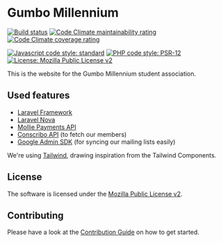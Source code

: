 # Gumbo Millennium

[![Build status][shield-build]][link-build]
[![Code Climate maintainability rating][shield-cc-maintainability]][link-cc-maintainability]
[![Code Climate coverage rating][shield-cc-coverage]][link-cc-coverage]

[![Javascript code style: standard][shield-js]][link-js]
[![PHP code style: PSR-12][shield-php]][link-php]
[![License: Mozilla Public License v2][shield-license]][link-license]

This is the website for the Gumbo Millennium student association.

## Used features

- [Laravel Framework][laravel]
- [Laravel Nova][laravel-nova]
- [Mollie Payments API][mollie]
- [Conscribo API][conscribo] (to fetch our members)
- [Google Admin SDK][google-directory] (for syncing our mailing lists easily)

We're using [Tailwind][tailwind], drawing inspiration from the Tailwind Components.

## License

The software is licensed under the [Mozilla Public License v2][link-license].

## Contributing

Please have a look at the [Contribution Guide][contrib] on how to get started.

<!-- Links -->

[shield-build]: https://img.shields.io/github/workflow/status/gumbo-millennium/website/Test%20and%20deploy?logo=github&label=Build
[shield-cc-maintainability]: https://img.shields.io/codeclimate/maintainability/gumbo-millennium/website.svg?label=Maintainability&logo=codeclimate
[shield-cc-coverage]: https://img.shields.io/codeclimate/coverage-letter/gumbo-millennium/website.svg?label=Coverage&logo=codeclimate
[shield-js]: https://img.shields.io/badge/js_style-standard-brightgreen.svg
[shield-php]: https://img.shields.io/badge/PHP_style-PSR--12-8892be.svg
[shield-license]: https://img.shields.io/github/license/gumbo-millennium/website.svg

[link-build]: https://github.com/gumbo-millennium/website/actions/workflows/test-and-deploy.yml
[link-cc-maintainability]: https://codeclimate.com/github/gumbo-millennium/website
[link-cc-coverage]: https://codeclimate.com/github/gumbo-millennium/website
[link-js]: https://standardjs.com/
[link-php]: https://www.php-fig.org/psr/psr-12/
[link-license]: LICENSE.md

[laravel]: https://laravel.com/
[laravel-nova]: https://nova.laravel.com/
[mollie]: https://docs.mollie.com/index
[google-directory]: https://developers.google.com/admin-sdk/directory/v1/guides/manage-groups
[conscribo]: https://www.conscribo.nl/api/
[tailwind]: https://tailwindcss.com
[contrib]: ./CONTRIBUTING.md
